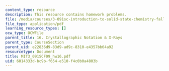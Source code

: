 ```yaml
---
content_type: resource
description: This resource contains homework problems.
file: /media/courses/3-091sc-introduction-to-solid-state-chemistry-fall-2010/6014333dbc9bf654e510f4c0b0a4803b_MIT3_091SCF09_hw16.pdf
file_type: application/pdf
learning_resource_types: []
ocw_type: OCWFile
parent_title: 16. Crystallographic Notation & X-Rays
parent_type: CourseSection
parent_uid: e22836d9-83d9-ad9c-8310-e4357bb64a92
resourcetype: Document
title: MIT3_091SCF09_hw16.pdf
uid: 6014333d-bc9b-f654-e510-f4c0b0a4803b
---
```

